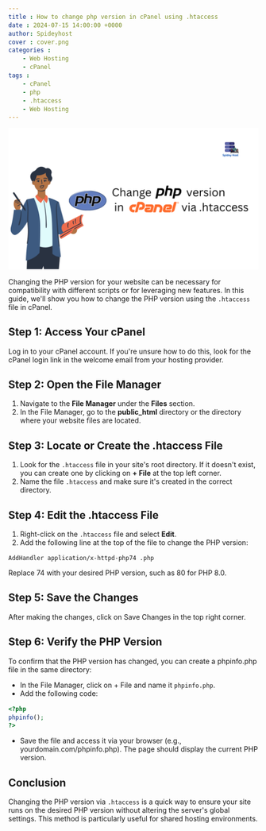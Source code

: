```yaml
---
title : How to change php version in cPanel using .htaccess
date : 2024-07-15 14:00:00 +0000
author: Spideyhost
cover : cover.png
categories :
    - Web Hosting
    - cPanel
tags :
    - cPanel
    - php
    - .htaccess
    - Web Hosting
---
```


![Cover image](cover.png)

Changing the PHP version for your website can be necessary for compatibility with different scripts or for leveraging new features. In this guide, we'll show you how to change the PHP version using the `.htaccess` file in cPanel.

<!--more-->

## Step 1: Access Your cPanel

Log in to your cPanel account. If you're unsure how to do this, look for the cPanel login link in the welcome email from your hosting provider.

## Step 2: Open the File Manager

1. Navigate to the **File Manager** under the **Files** section.
2. In the File Manager, go to the **public_html** directory or the directory where your website files are located.

## Step 3: Locate or Create the .htaccess File

1. Look for the `.htaccess` file in your site's root directory. If it doesn't exist, you can create one by clicking on **+ File** at the top left corner.
2. Name the file `.htaccess` and make sure it's created in the correct directory.

## Step 4: Edit the .htaccess File

1. Right-click on the `.htaccess` file and select **Edit**.
2. Add the following line at the top of the file to change the PHP version:

```plaintext
AddHandler application/x-httpd-php74 .php
```
Replace 74 with your desired PHP version, such as 80 for PHP 8.0.

## Step 5: Save the Changes
After making the changes, click on Save Changes in the top right corner.

## Step 6: Verify the PHP Version
To confirm that the PHP version has changed, you can create a phpinfo.php file in the same directory:

- In the File Manager, click on + File and name it `phpinfo.php`.
- Add the following code:  

```php
<?php
phpinfo();
?>
```
- Save the file and access it via your browser (e.g., yourdomain.com/phpinfo.php). The page should display the current PHP version.

## Conclusion
Changing the PHP version via `.htaccess` is a quick way to ensure your site runs on the desired PHP version without altering the server's global settings. This method is particularly useful for shared hosting environments.
